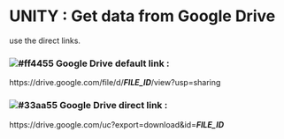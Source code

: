 # UNITY : Get data from Google Drive

use the direct links.


### ![#ff4455](https://via.placeholder.com/15/ff4455/000000?text=+) Google Drive default link :

https<span>://drive<span>.google<span>.com/file/d/***FILE_ID***/view?usp=sharing
  
  

### ![#33aa55](https://via.placeholder.com/15/33aa55/000000?text=+) Google Drive direct link :

ht<span>tps://drive<span>.google<span>.com/uc?export=download&id=***FILE_ID***
  


